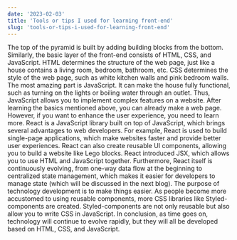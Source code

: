 ```yaml
---
date: '2023-02-03'
title: 'Tools or tips I used for learning front-end'
slug: 'tools-or-tips-i-used-for-learning-front-end'
---
```


The top of the pyramid is built by adding building blocks from the bottom. Similarly, the basic layer of the front-end consists of HTML, CSS, and JavaScript.
HTML determines the structure of the web page, just like a house contains a living room, bedroom, bathroom, etc.
CSS determines the style of the web page, such as white kitchen walls and pink bedroom walls.
The most amazing part is JavaScript. It can make the house fully functional, such as turning on the lights or boiling water through an outlet. Thus, JavaScript allows you to implement complex features on a website.
After learning the basics mentioned above, you can already make a web page. However, if you want to enhance the user experience, you need to learn more.
React is a JavaScript library built on top of JavaScript, which brings several advantages to web developers. For example, React is used to build single-page applications, which make websites faster and provide better user experiences. React can also create reusable UI components, allowing you to build a website like Lego blocks. React introduced JSX, which allows you to use HTML and JavaScript together.
Furthermore, React itself is continuously evolving, from one-way data flow at the beginning to centralized state management, which makes it easier for developers to manage state (which will be discussed in the next blog).
The purpose of technology development is to make things easier. As people become more accustomed to using reusable components, more CSS libraries like Styled-components are created. Styled-components are not only reusable but also allow you to write CSS in JavaScript.
In conclusion, as time goes on, technology will continue to evolve rapidly, but they will all be developed based on HTML, CSS, and JavaScript.
